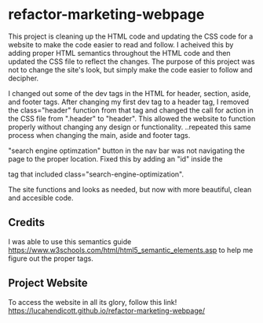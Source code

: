 # refactor-marketing-webpage

This project is cleaning up the HTML code and updating the CSS code for a website to make the code easier to read and follow. I acheived this by adding proper HTML semantics throughout the HTML code and then updated the CSS file to reflect the changes. The purpose of this project was not to change the site's look, but simply make the code easier to follow and decipher. 

I changed out some of the dev tags in the HTML for header, section, aside, and footer tags. After changing my first dev tag to a header tag, I removed the class="header" function from that tag and changed the call for action in the CSS file from ".header" to "header". This allowed the website to function properly without changing any design or functionality. ..repeated this same process when changing the main, aside and footer tags.
  
"search engine optimzation" button in the nav bar was not navigating the page to the proper location. Fixed this by adding an "id" inside the <div> tag that included class="search-engine-optimization".
  
The site functions and looks as needed, but now with more beautiful, clean and accesible code. 

## Credits
I was able to use this semantics guide https://www.w3schools.com/html/html5_semantic_elements.asp to help me figure out the proper tags. 

## Project Website
To access the website in all its glory, follow this link! https://lucahendicott.github.io/refactor-marketing-webpage/
